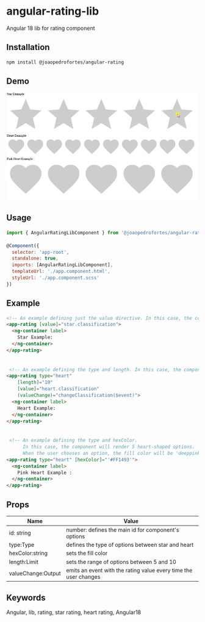 # angular-rating-lib
Angular 18 lib for rating component 

## Installation
```sh
npm install @joaopedrofortes/angular-rating
```

## Demo
<img src="./rating.gif">

## Usage
```javascript
import { AngularRatingLibComponent } from '@joaopedrofortes/angular-rating';

@Component({
  selector: 'app-root',
  standalone: true,
  imports: [AngularRatingLibComponent],
  templateUrl: './app.component.html',
  styleUrl: './app.component.scss'
})

```

## Example
```html
<!-- An example defining just the value directive. In this case, the component will render in star format -->
<app-rating [value]="star.classification">
  <ng-container label>
    Star Example:
  </ng-container>
</app-rating>


 <!-- An example defining the type and length. In this case, the component will render 10 options in heart format -->
<app-rating type="heart"
    [length]="10"
    [value]="heart.classification"
    (valueChange)="changeClassification($event)">
  <ng-container label>
    Heart Example:
  </ng-container>
</app-rating>


 <!-- An example defining the type and hexColor.
      In this case, the component will render 5 heart-shaped options.
      When the user chooses an option, the fill color will be 'deeppink'-->
<app-rating type="heart" [hexColor]="'#FF1493'">
  <ng-container label>
    Pink Heart Example :
  </ng-container>
</app-rating>
```

## Props
| Name      | Value         |
| --------- | ------------- |
| id: string       | number: defines the main id for component's options|
| type:Type     | defines the type of options between star and heart        |
| hexColor:string     | sets the fill color        |
| length:Limit     | sets the range of options between 5 and 10         |
| valueChange:Output     | emits an event with the rating value every time the user changes         |


## Keywords
Angular, lib, rating, star rating, heart rating, Angular18
